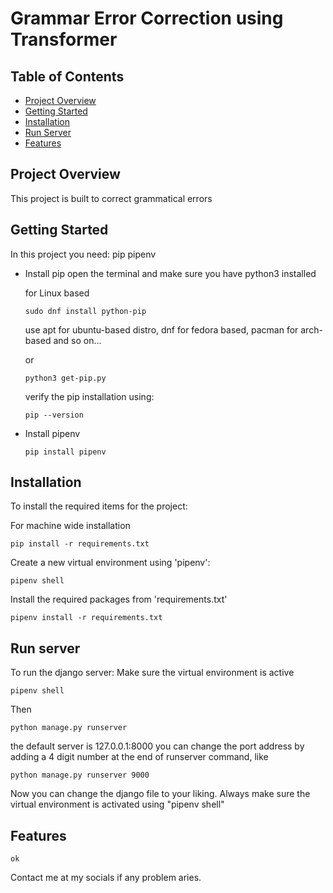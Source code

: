 # Grammar Error Correction using Transformer

## Table of Contents
   * [Project Overview](#project-overview)
   * [Getting Started](#getting-started)
   * [Installation](#installation)
   * [Run Server](#run-server)
   * [Features](#features)

## Project Overview

This project is built to correct grammatical errors

## Getting Started

In this project you need:
pip
pipenv
    
 * Install pip
   open the terminal and make sure you have python3 installed

   for Linux based
    
   ```
   sudo dnf install python-pip
   ```
   use apt for ubuntu-based distro, dnf for fedora based, pacman for arch-based and so on...
   
   or
   ```
   python3 get-pip.py
   ```
   verify the pip installation using:
   ```
   pip --version
   ```

* Install pipenv

   ```
   pip install pipenv
   ```

## Installation
   To install the required items for the project:

   For machine wide installation
   ```
   pip install -r requirements.txt
   ```
    
   Create a new virtual environment using 'pipenv':
   ```
   pipenv shell
   ```

   Install the required packages from 'requirements.txt'
   ```
   pipenv install -r requirements.txt
   ```

## Run server
   To run the django server:
   Make sure the virtual environment is active

   ```
   pipenv shell
   ```
   Then
   ```
   python manage.py runserver
   ```

   the default server is 127.0.0.1:8000
   you can change the port address by adding a 4 digit number at the end of runserver command, like
   ```
   python manage.py runserver 9000
   ```

   Now you can change the django file to your liking. Always make sure the virtual environment is activated using "pipenv shell"
## Features
    ok
    
Contact me at my socials if any problem aries.
